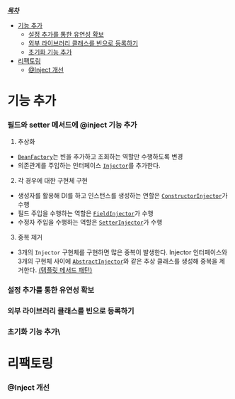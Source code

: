 <u>***목차***</u>
- [기능 추가](#기능-추가)
  + [설정 추가를 통한 유연성 확보](#설정-추가를-통한-유연성-확보)
  + [외부 라이브러리 클래스를 빈으로 등록하기](#외부-라이브러리-클래스를-빈으로-등록하기)
  + [초기화 기능 추가 ](#초기화-기능-추가)
- [리팩토링](#리팩토링)
  + [@Inject 개선](#@Inject-개선)


# 기능 추가
### 필드와 setter 메서드에 @inject 기능 추가
1. 추상화
  * [`BeanFactory`]()는 빈을 추가하고 조회하는 역할만 수행하도록 변경
  * 의존관계를 주입하는 인터페이스 [`Injector`]()를 추가한다.
2. 각 경우에 대한 구현체 구현
  * 생성자를 활용해 DI를 하고 인스턴스를 생성하는 연할은 [`ConstructorInjector`]()가 수행
  * 필드 주입을 수행하는 역할은 [`FieldInjector`]()가 수행
  * 수정자 주입을 수행하는 역할은 [`SetterInjector`]()가 수행
3. 중복 제거
  * 3개의 `Injector` 구현체를 구현하면 많은 중복이 발생한다. Injector 인터페이스와 3개의 구현체 사이에 [`AbstractInjector`]()와 같은 추상 클래스를 생성해 중복을 제거한다.
    [(템플릿 메서드 패턴)](https://github.com/e-build/java-oop-to-spring/blob/main/concept/design-pattern.md#template-method)

### 설정 추가를 통한 유연성 확보
### 외부 라이브러리 클래스를 빈으로 등록하기
### 초기화 기능 추가\

# 리팩토링
### @Inject 개선